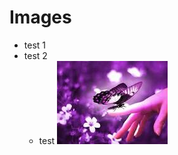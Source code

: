# Images
- test 1 
- test 2 
  - test 
  ![papillon](https://github.com/JacquemotMC/Images/blob/master/papillon.jpg)
